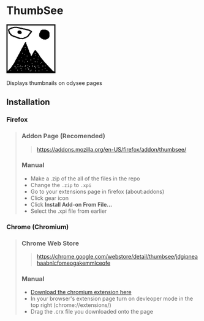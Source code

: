 # ThumbSee
![ThumbSee Logo](./icon/128.png)

Displays thumbnails on odysee pages

## Installation
### Firefox
> ### Addon Page (Recomended)
> > https://addons.mozilla.org/en-US/firefox/addon/thumbsee/
> 
> ### Manual
> - Make a .zip of the all of the files in the repo
> - Change the `.zip` to `.xpi`
> - Go to your extensions page in firefox (about:addons)
> - Click gear icon
> - Click **Install Add-on From File...**
> - Select the .xpi file from earlier
> 
### Chrome (Chromium)
> ### Chrome Web Store
> > https://chrome.google.com/webstore/detail/thumbsee/jdgipneahaabnlcfomeogakemmlceofe
> ### Manual
> - [Download the chromium extension here](https://github.com/treevar/ThumbSee/releases/tag/chrome)
> - In your browser's extension page turn on devleoper mode in the top right (chrome://extensions/)
> - Drag the .crx file you downloaded onto the page
>
